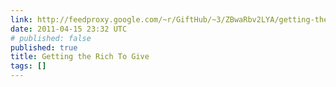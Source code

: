```yaml
---
link: http://feedproxy.google.com/~r/GiftHub/~3/ZBwaRbv2LYA/getting-the-rich-to-give.html
date: 2011-04-15 23:32 UTC
# published: false
published: true
title: Getting the Rich To Give
tags: []
---
```




